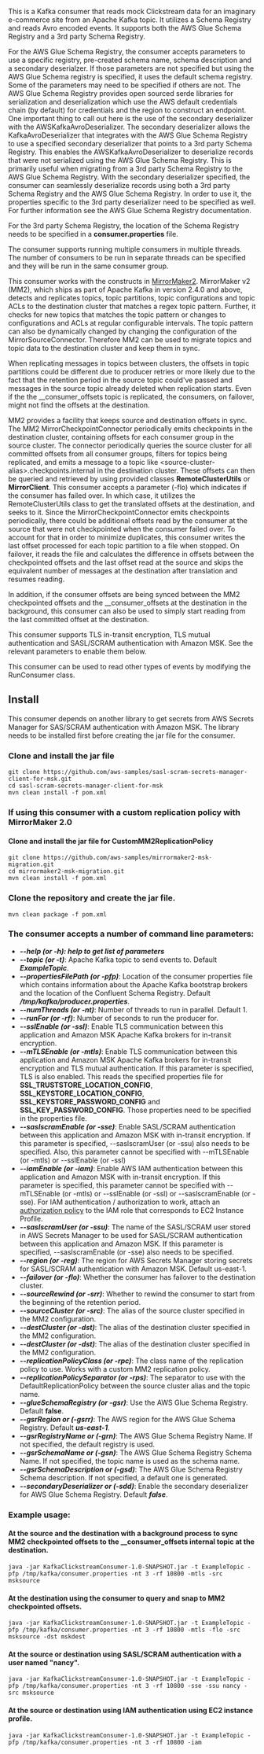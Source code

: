 This is a Kafka consumer that reads mock Clickstream data for an imaginary e-commerce site from an Apache Kafka topic. 
It utilizes a Schema Registry and reads Avro encoded events. It supports both the AWS Glue Schema Registry and a 3rd party Schema Registry.

For the AWS Glue Schema Registry, the consumer accepts parameters to use a specific registry, pre-created schema name, 
schema description and a secondary deserialzer. If those parameters are not specified but using the AWS Glue Schema registry is specified, 
it uses the default schema registry. Some of the parameters may need to be specified if others are not. 
The AWS Glue Schema Registry provides open sourced serde libraries for serialization and deserialization which use the 
AWS default credentials chain (by default) for credentials and the region to construct an endpoint. One important thing 
to call out here is the use of the secondary deserializer with the AWSKafkaAvroDeserializer. The secondary deserializer 
allows the KafkaAvroDeserializer that integrates with the AWS Glue Schema Registry to use a specified secondary deserializer 
that points to a 3rd party Schema Registry. This enables the AWSKafkaAvroDeserializer to deserialize records that were 
not serialized using the AWS Glue Schema Registry. This is primarily useful when migrating from a 3rd party Schema Registry 
to the AWS Glue Schema Registry. With the secondary deserializer specified, the consumer can seamlessly deserialize records 
using both a 3rd party Schema Registry and the AWS Glue Schema Registry. In order to use it, the properties specific to 
the 3rd party deserializer need to be specified as well. For further information see the AWS Glue Schema Registry documentation.

For the 3rd party Schema Registry, the location of the Schema Registry needs to be specified in a **consumer.properties** file. 

The consumer supports running multiple consumers in multiple threads. The number of consumers to be run in separate threads 
can be specified and they will be run in the same consumer group.

This consumer works with the constructs in [MirrorMaker2](https://cwiki.apache.org/confluence/display/KAFKA/KIP-382%3A+MirrorMaker+2.0).
MirrorMaker v2 (MM2), which ships as part of Apache Kafka in version 2.4.0 and above, detects and 
replicates topics, topic partitions, topic configurations and topic ACLs to the destination cluster that matches a regex topic pattern. 
Further, it checks for new topics that matches the topic pattern or changes to configurations and ACLs at regular configurable intervals. 
The topic pattern can also be dynamically changed by changing the configuration of the MirrorSourceConnector. 
Therefore MM2 can be used to migrate topics and topic data to the destination cluster and keep them in sync.

When replicating messages in topics between clusters, the offsets in topic partitions could be different 
due to producer retries or more likely due to the fact that the retention period in the source topic could've passed 
and messages in the source topic already deleted when replication starts. Even if the the __consumer_offsets topic is replicated, 
the consumers, on failover, might not find the offsets at the destination.

MM2 provides a facility that keeps source and destination offsets in sync. The MM2 MirrorCheckpointConnector periodically 
emits checkpoints in the destination cluster, containing offsets for each consumer group in the source cluster. 
The connector periodically queries the source cluster for all committed offsets from all consumer groups, filters for 
topics being replicated, and emits a message to a topic like \<source-cluster-alias\>.checkpoints.internal in the destination cluster. 
These offsets can then be queried and retrieved by using provided classes **RemoteClusterUtils** or **MirrorClient**. This 
consumer accepts a parameter (-flo) which indicates if the consumer has failed over. In which case, it utilizes the RemoteClusterUtils class to 
get the translated offsets at the destination, and seeks to it. Since the MirrorCheckpointConnector emits checkpoints periodically, 
there could be additional offsets read by the consumer at the source that were not checkpointed when the consumer failed over. To 
account for that in order to minimize duplicates, this consumer writes the last offset processed for each topic partition to a file when stopped. On failover, 
it reads the file and calculates the difference in offsets between the checkpointed offsets and the last offset read at the source and 
skips the equivalent number of messages at the destination after translation and resumes reading.

In addition, if the consumer offsets are being synced between the MM2 checkpointed offsets and the __consumer_offsets 
at the destination in the background, this consumer can also be used to simply start reading from the last committed offset 
at the destination.

This consumer supports TLS in-transit encryption, TLS mutual authentication and SASL/SCRAM authentication with Amazon MSK.
See the relevant parameters to enable them below.

This consumer can be used to read other types of events by modifying the RunConsumer class.

## Install

This consumer depends on another library to get secrets from AWS Secrets Manager for SAS/SCRAM authentication with Amazon MSK.
The library needs to be installed first before creating the jar file for the consumer.

### Clone and install the jar file

    git clone https://github.com/aws-samples/sasl-scram-secrets-manager-client-for-msk.git
    cd sasl-scram-secrets-manager-client-for-msk
    mvn clean install -f pom.xml
    
### If using this consumer with a custom replication policy with MirrorMaker 2.0

#### Clone and install the jar file for CustomMM2ReplicationPolicy

    git clone https://github.com/aws-samples/mirrormaker2-msk-migration.git
    cd mirrormaker2-msk-migration.git
    mvn clean install -f pom.xml

### Clone the repository and create the jar file.  

    mvn clean package -f pom.xml
    
   ### The consumer accepts a number of command line parameters:
   
   * ***--help (or -h): help to get list of parameters***
   * ***--topic (or -t)***: Apache Kafka topic to send events to. Default ***ExampleTopic***.
   * ***--propertiesFilePath (or -pfp)***: Location of the consumer properties file which contains information about the Apache Kafka bootstrap brokers and the location of the Confluent Schema Registry. Default ***/tmp/kafka/producer.properties***.
   * ***--numThreads (or -nt)***: Number of threads to run in parallel. Default 1.
   * ***--runFor (or -rf)***: Number of seconds to run the producer for.
   * ***--sslEnable (or -ssl)***: Enable TLS communication between this application and Amazon MSK Apache Kafka brokers for in-transit encryption.
   * ***--mTLSEnable (or -mtls)***: Enable TLS communication between this application and Amazon MSK Apache Kafka brokers for in-transit encryption and TLS mutual authentication. If this parameter is specified, TLS is also enabled. This reads the specified properties file for **SSL_TRUSTSTORE_LOCATION_CONFIG**, **SSL_KEYSTORE_LOCATION_CONFIG**, **SSL_KEYSTORE_PASSWORD_CONFIG** and **SSL_KEY_PASSWORD_CONFIG**. Those properties need to be specified in the properties file.
   * ***--saslscramEnable (or -sse)***: Enable SASL/SCRAM authentication between this application and Amazon MSK with in-transit encryption. If this parameter is specified, --saslscramUser (or -ssu) also needs to be specified. Also, this parameter cannot be specified with --mTLSEnable (or -mtls) or --sslEnable (or -ssl)
   * ***--iamEnable (or -iam)***: Enable AWS IAM authentication between this application and Amazon MSK with in-transit encryption. If this parameter is specified, this parameter cannot be specified with --mTLSEnable (or -mtls) or --sslEnable (or -ssl) or --saslscramEnable (or -sse). For IAM authentication / authorization to work, attach an [authorization policy](https://docs.aws.amazon.com/msk/latest/developerguide/iam-access-control.html#create-iam-access-control-policies) to the IAM role that corresponds to EC2 Instance Profile.
   * ***--saslscramUser (or -ssu)***: The name of the SASL/SCRAM user stored in AWS Secrets Manager to be used for SASL/SCRAM authentication between this application and Amazon MSK. If this parameter is specified, --saslscramEnable (or -sse) also needs to be specified.
   * ***--region (or -reg)***: The region for AWS Secrets Manager storing secrets for SASL/SCRAM authentication with Amazon MSK. Default us-east-1.
   * ***--failover (or -flo)***: Whether the consumer has failover to the destination cluster.
   * ***--sourceRewind (or -srr)***: Whether to rewind the consumer to start from the beginning of the retention period.
   * ***--sourceCluster (or -src)***: The alias of the source cluster specified in the MM2 configuration.
   * ***--destCluster (or -dst)***: The alias of the destination cluster specified in the MM2 configuration.
   * ***--destCluster (or -dst)***: The alias of the destination cluster specified in the MM2 configuration.
   * ***--replicationPolicyClass (or -rpc)***: The class name of the replication policy to use. Works with a custom MM2 replication policy.
   * ***--replicationPolicySeparator (or -rps)***: The separator to use with the DefaultReplicationPolicy between the source cluster alias and the topic name.
   * ***--glueSchemaRegistry (or -gsr)***: Use the AWS Glue Schema Registry. Default **false**.
   * ***--gsrRegion or (-gsrr)***: The AWS region for the AWS Glue Schema Registry. Default ***us-east-1***.
   * ***--gsrRegistryName or (-grn)***: The AWS Glue Schema Registry Name. If not specified, the default registry is used.
   * ***--gsrSchemaName or (-gsn)***: The AWS Glue Schema Registry Schema Name. If not specified, the topic name is used as the schema name.
   * ***--gsrSchemaDescription or (-gsd)***: The AWS Glue Schema Registry Schema description. If not specified, a default one is generated.
   * ***--secondaryDeserializer or (-sdd)***: Enable the secondary deserializer for AWS Glue Schema Registry. Default ***false***.

   
   ### Example usage:
   
   #### At the source and the destination with a background process to sync MM2 checkpointed offsets to the __consumer_offsets internal topic at the destination.
   
   ```
   java -jar KafkaClickstreamConsumer-1.0-SNAPSHOT.jar -t ExampleTopic -pfp /tmp/kafka/consumer.properties -nt 3 -rf 10800 -mtls -src msksource
   ```

   #### At the destination using the consumer to query and snap to MM2 checkpointed offsets.
   
   ```
   java -jar KafkaClickstreamConsumer-1.0-SNAPSHOT.jar -t ExampleTopic -pfp /tmp/kafka/consumer.properties -nt 3 -rf 10800 -mtls -flo -src msksource -dst mskdest
   ```

   #### At the source or destination using SASL/SCRAM authentication with a user named "nancy".
   
   ```
   java -jar KafkaClickstreamConsumer-1.0-SNAPSHOT.jar -t ExampleTopic -pfp /tmp/kafka/consumer.properties -nt 3 -rf 10800 -sse -ssu nancy -src msksource
   ```

   #### At the source or destination using IAM authentication using EC2 instance profile.

   ```
   java -jar KafkaClickstreamConsumer-1.0-SNAPSHOT.jar -t ExampleTopic -pfp /tmp/kafka/consumer.properties -nt 3 -rf 10800 -iam
   ```